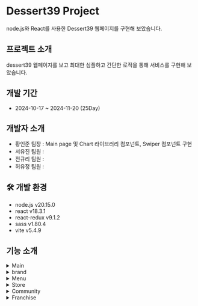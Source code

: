 # Dessert39 Project

node.js와 React를 사용한 Dessert39 웹페이지를 구현해 보았습니다.

## 프로젝트 소개


dessert39 웹페이지를 보고 최대한 심플하고 간단한 로직을 통해 서비스를 구현해 보았습니다.



## 개발 기간


- 2024-10-17 ~ 2024-11-20 (25Day)

##  개발자 소개

- 황인준 팀장 : Main page 및 Chart 라이브러리 컴포넌트, Swiper 컴포넌트 구현
- 서유진 팀원 :
- 전규리 팀원 :
- 허유정 팀원 :

## 🛠 개발 환경
- node.js v20.15.0
- react v18.3.1
- react-redux v9.1.2
- sass v1.80.4
- vite v5.4.9

##  기능 소개
<details><summary>Main
</summary>
  - 브랜드 연관 판매 상위 제품 정보 제공, 친환경 브랜드 소개

![image](https://github.com/user-attachments/assets/64f1a5c1-7c4f-4586-ab22-6c8c7b5ac08f)


  - Header, Footer 프론트 구현

![image](https://github.com/user-attachments/assets/fcc7a25f-17ef-48d7-92d0-9f2762376920)

  
  -- 공용으로 사용되는 Header와 Footer를 Main 및 다른 화면들과 자연스럽게 처리될 수 있게 구현했습니다.

![image](https://github.com/user-attachments/assets/94605e7a-69b3-43a9-9736-1b05969515ba)

    
  - Header API 생성

![image](https://github.com/user-attachments/assets/763d2d21-d762-446a-b438-d97ec1285a5c)

  
  -- subMenu에 반복되는 내용들이 많아 스크립트가 길어질 것으로 예상하여 DATA API 생성 후 map으로 간단히 처리했습니다.

</details>


<details><summary>brand
</summary>
- 브랜드 가치 설명

*Write here!*
</details>


<details><summary>Menu
</summary>
*Write here!*
</details>


<details><summary>Store
</summary>
*Write here!*
</details>


<details><summary>Community
</summary>
*Write here!*
</details>


<details><summary>Franchise
</summary>
*Write here!*
</details>






